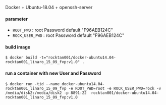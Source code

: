 Docker + Ubuntu-18.04 + openssh-server

#### parameter

* `ROOT_PWD` : root Password   default "F96AEB124C"
* `ROCK_USER_PWD` : root Password   default "F96AEB124C"


#### build image

```
$ docker build -t="rocktan001/docker-ubuntu14.04-rocktan001_linaro_15_09_fvp:v1.0" .
```


#### run a container with new User and Password

```
$ docker run -tid --name docker-ubuntu14.04-rocktan001_linaro_15_09_fvp -e ROOT_PWD=root -e ROCK_USER_PWD=rock -v /media/disk2:/media/disk2 -p 8891:22  rocktan001/docker-ubuntu14.04-rocktan001_linaro_15_09_fvp:v1.0
```
